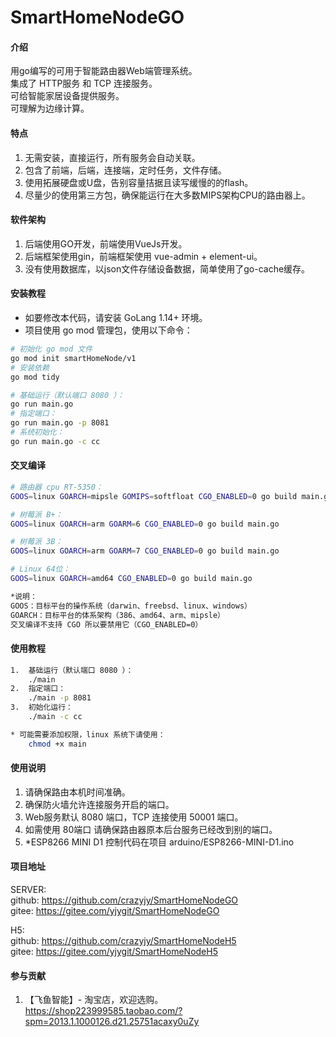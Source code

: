 # SmartHomeNodeGO

#### 介绍

用go编写的可用于智能路由器Web端管理系统。\
集成了 HTTP服务 和 TCP 连接服务。\
可给智能家居设备提供服务。\
可理解为边缘计算。

#### 特点

1. 无需安装，直接运行，所有服务会自动关联。
2. 包含了前端，后端，连接端，定时任务，文件存储。
3. 使用拓展硬盘或U盘，告别容量拮据且读写缓慢的的flash。
4. 尽量少的使用第三方包，确保能运行在大多数MIPS架构CPU的路由器上。

#### 软件架构

1. 后端使用GO开发，前端使用VueJs开发。
2. 后端框架使用gin，前端框架使用 vue-admin + element-ui。
3. 没有使用数据库，以json文件存储设备数据，简单使用了go-cache缓存。

#### 安装教程

* 如要修改本代码，请安装 GoLang 1.14+ 环境。
* 项目使用 go mod 管理包，使用以下命令：

``` bash
# 初始化 go mod 文件
go mod init smartHomeNode/v1
# 安装依赖
go mod tidy

# 基础运行（默认端口 8080 ）： 
go run main.go
# 指定端口： 
go run main.go -p 8081
# 系统初始化：
go run main.go -c cc
```

#### 交叉编译

``` bash
# 路由器 cpu RT-5350：
GOOS=linux GOARCH=mipsle GOMIPS=softfloat CGO_ENABLED=0 go build main.go

# 树莓派 B+：
GOOS=linux GOARCH=arm GOARM=6 CGO_ENABLED=0 go build main.go

# 树莓派 3B：
GOOS=linux GOARCH=arm GOARM=7 CGO_ENABLED=0 go build main.go

# Linux 64位：
GOOS=linux GOARCH=amd64 CGO_ENABLED=0 go build main.go

*说明：
GOOS：目标平台的操作系统（darwin、freebsd、linux、windows） 
GOARCH：目标平台的体系架构（386、amd64、arm、mipsle） 
交叉编译不支持 CGO 所以要禁用它（CGO_ENABLED=0）
```

#### 使用教程

``` bash
1.  基础运行（默认端口 8080 ）： 
    ./main 
2.  指定端口：
    ./main -p 8081
3.  初始化运行：
    ./main -c cc

* 可能需要添加权限，linux 系统下请使用：
    chmod +x main
```

#### 使用说明

1. 请确保路由本机时间准确。
2. 确保防火墙允许连接服务开启的端口。
3. Web服务默认 8080 端口，TCP 连接使用 50001 端口。
4. 如需使用 80端口 请确保路由器原本后台服务已经改到别的端口。
5. *ESP8266 MINI D1 控制代码在项目 arduino/ESP8266-MINI-D1.ino

#### 项目地址
SERVER: \
github: https://github.com/crazyjy/SmartHomeNodeGO \
gitee: https://gitee.com/yjygit/SmartHomeNodeGO

H5: \
github: https://github.com/crazyjy/SmartHomeNodeH5 \
gitee: https://gitee.com/yjygit/SmartHomeNodeH5

#### 参与贡献

1.  【飞鱼智能】- 淘宝店，欢迎选购。\
https://shop223999585.taobao.com/?spm=2013.1.1000126.d21.25751acaxy0uZy